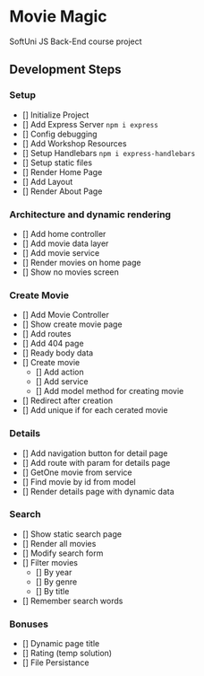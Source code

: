 # Movie Magic

SoftUni JS Back-End course project

## Development Steps

### Setup

- [] Initialize Project
- [] Add Express Server `npm i express`
- [] Config debugging
- [] Add Workshop Resources
- [] Setup Handlebars `npm i express-handlebars`
- [] Setup static files
- [] Render Home Page
- [] Add Layout
- [] Render About Page

### Architecture and dynamic rendering

- [] Add home controller
- [] Add movie data layer
- [] Add movie service
- [] Render movies on home page
- [] Show no movies screen

### Create Movie

- [] Add Movie Controller
- [] Show create movie page
- [] Add routes
- [] Add 404 page
- [] Ready body data
- [] Create movie
  - [] Add action
  - [] Add service
  - [] Add model method for creating movie
- [] Redirect after creation
- [] Add unique if for each cerated movie

### Details

- [] Add navigation button for detail page
- [] Add route with param for details page
- [] GetOne movie from service
- [] Find movie by id from model
- [] Render details page with dynamic data

### Search

- [] Show static search page
- [] Render all movies
- [] Modify search form
- [] Filter movies
  - [] By year
  - [] By genre
  - [] By title
- [] Remember search words

### Bonuses

- [] Dynamic page title
- [] Rating (temp solution)
- [] File Persistance
